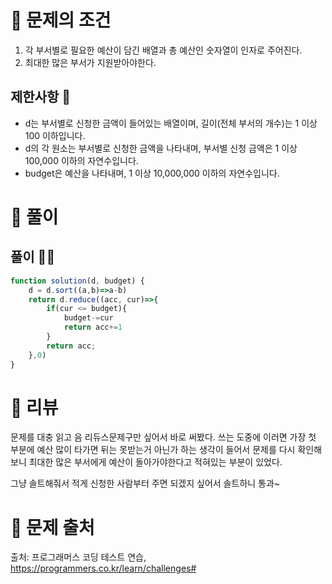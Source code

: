 # 📌 문제의 조건
1. 각 부서별로 필요한 예산이 담긴 배열과 총 예산인 숫자열이 인자로 주어진다.
2. 최대한 많은 부서가 지원받아야한다.

## 제한사항 🤔
* d는 부서별로 신청한 금액이 들어있는 배열이며, 길이(전체 부서의 개수)는 1 이상 100 이하입니다.
* d의 각 원소는 부서별로 신청한 금액을 나타내며, 부서별 신청 금액은 1 이상 100,000 이하의 자연수입니다.
* budget은 예산을 나타내며, 1 이상 10,000,000 이하의 자연수입니다.

# 📌 풀이

## 풀이 👨‍💻

```jsx
function solution(d, budget) {
    d = d.sort((a,b)=>a-b)
    return d.reduce((acc, cur)=>{
        if(cur <= budget){
            budget-=cur
            return acc+=1
        }
        return acc;
    },0)
}
```

# 📌 리뷰
문제를 대충 읽고 음 리듀스문제구만 싶어서 바로 써봤다.
쓰는 도중에 이러면 가장 첫 부분에 예산 많이 타가면 뒤는 못받는거 아닌가 하는 생각이 들어서 문제를 다시 확인해보니 최대한 많은 부서에게 예산이 돌아가야한다고 적혀있는 부분이 있었다.

그냥 솔트해줘서 적게 신청한 사람부터 주면 되겠지 싶어서 솔트하니 통과~



# 📌 문제 출처
출처: 프로그래머스 코딩 테스트 연습, https://programmers.co.kr/learn/challenges# 
